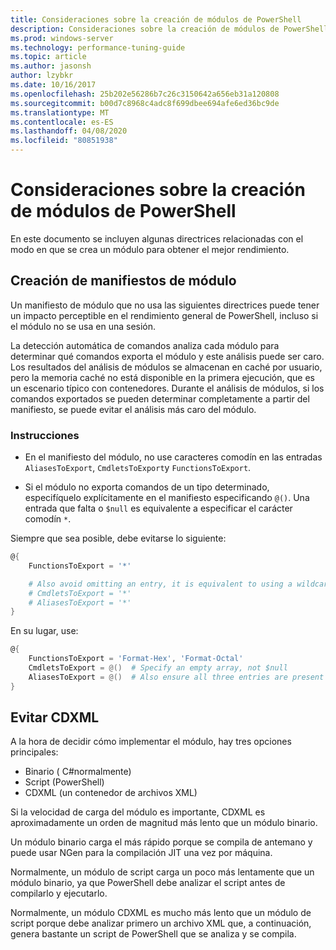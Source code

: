 ```yaml
---
title: Consideraciones sobre la creación de módulos de PowerShell
description: Consideraciones sobre la creación de módulos de PowerShell
ms.prod: windows-server
ms.technology: performance-tuning-guide
ms.topic: article
ms.author: jasonsh
author: lzybkr
ms.date: 10/16/2017
ms.openlocfilehash: 25b202e56286b7c26c3150642a656eb31a120808
ms.sourcegitcommit: b00d7c8968c4adc8f699dbee694afe6ed36bc9de
ms.translationtype: MT
ms.contentlocale: es-ES
ms.lasthandoff: 04/08/2020
ms.locfileid: "80851938"
---
```

# <a name="powershell-module-authoring-considerations"></a>Consideraciones sobre la creación de módulos de PowerShell

En este documento se incluyen algunas directrices relacionadas con el modo en que se crea un módulo para obtener el mejor rendimiento.

## <a name="module-manifest-authoring"></a>Creación de manifiestos de módulo

Un manifiesto de módulo que no usa las siguientes directrices puede tener un impacto perceptible en el rendimiento general de PowerShell, incluso si el módulo no se usa en una sesión.

La detección automática de comandos analiza cada módulo para determinar qué comandos exporta el módulo y este análisis puede ser caro.
Los resultados del análisis de módulos se almacenan en caché por usuario, pero la memoria caché no está disponible en la primera ejecución, que es un escenario típico con contenedores.
Durante el análisis de módulos, si los comandos exportados se pueden determinar completamente a partir del manifiesto, se puede evitar el análisis más caro del módulo.

### <a name="guidelines"></a>Instrucciones

* En el manifiesto del módulo, no use caracteres comodín en las entradas `AliasesToExport`, `CmdletsToExport`y `FunctionsToExport`.

* Si el módulo no exporta comandos de un tipo determinado, especifíquelo explícitamente en el manifiesto especificando `@()`.
Una entrada que falta o `$null` es equivalente a especificar el carácter comodín `*`.

Siempre que sea posible, debe evitarse lo siguiente:

```PowerShell
@{
    FunctionsToExport = '*'

    # Also avoid omitting an entry, it is equivalent to using a wildcard
    # CmdletsToExport = '*'
    # AliasesToExport = '*'
}
```

En su lugar, use:

```PowerShell
@{
    FunctionsToExport = 'Format-Hex', 'Format-Octal'
    CmdletsToExport = @()  # Specify an empty array, not $null
    AliasesToExport = @()  # Also ensure all three entries are present
}
```

## <a name="avoid-cdxml"></a>Evitar CDXML

A la hora de decidir cómo implementar el módulo, hay tres opciones principales:

* Binario ( C#normalmente)
* Script (PowerShell)
* CDXML (un contenedor de archivos XML)

Si la velocidad de carga del módulo es importante, CDXML es aproximadamente un orden de magnitud más lento que un módulo binario.

Un módulo binario carga el más rápido porque se compila de antemano y puede usar NGen para la compilación JIT una vez por máquina.

Normalmente, un módulo de script carga un poco más lentamente que un módulo binario, ya que PowerShell debe analizar el script antes de compilarlo y ejecutarlo.

Normalmente, un módulo CDXML es mucho más lento que un módulo de script porque debe analizar primero un archivo XML que, a continuación, genera bastante un script de PowerShell que se analiza y se compila.

